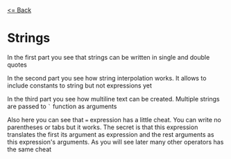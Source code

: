 [<= Back](../)

# Strings

In the first part you see that strings can be written in single and double quotes </br>

In the second part you see how string interpolation works. It allows to include constants to string but not expressions yet

In the third part you see how multiline text can be created. Multiple strings are passed to `` ` `` function as arguments

Also here you can see that `=` expression has a little cheat. You can write no parentheses or tabs but it works. The secret is that this expression translates the first its argument as expression and the rest arguments as this expression's arguments. As you will see later many other operators has the same cheat
